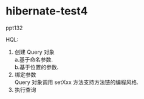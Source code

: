 # hibernate-test4  
ppt132  
  
HQL:  
1. 创建 Query 对象  
a.基于命名参数.   
b.基于位置的参数.  
2. 绑定参数  
Query 对象调用 setXxx 方法支持方法链的编程风格.  
3. 执行查询  

